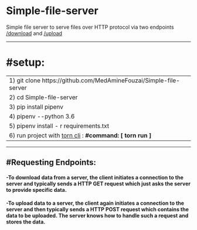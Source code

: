 # Simple-file-server
Simple file server to serve files  over HTTP protocol via two endpoints <a href="https://github.com/MedAmineFouzai/Simple-file-server">/download</a> and <a href="https://github.com/MedAmineFouzai/Simple-file-server">/upload </a>
<hr>
<h1>#setup:</h1>
<table>
<tr>
<td> 1)  git clone https://github.com/MedAmineFouzai/Simple-file-server</td>
</tr>
<tr>
<td> 2) cd Simple-file-server</td>
</tr>
<tr>
<td> 3) pip install pipenv</td>
</tr>
</tr>
<td> 4) pipenv --python 3.6</td>
</tr>
<tr>
<td> 5) pipenv install - r requirements.txt</td>
</tr>
<tr>
  <td>
    6) run project with <a href="https://pypi.org/project/torn/">torn cli</a> : <b>#command: [ torn run ] </b>  </td>
 </tr>
</table>
<hr>
<h2>#Requesting Endpoints:</h2>
<h4>-To download data from a server, the client initiates a connection to the server and typically sends a HTTP GET request which just asks the server to provide specific data.
<h4/>
<h4>-To upload data to a server, the client again initiates a connection to the server and then typically sends a HTTP POST request which contains the data to be uploaded. The server knows how to handle such a request and stores the data.
</h4>
